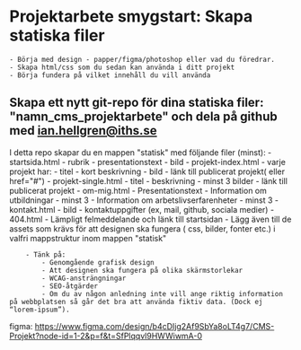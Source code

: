 # Projektarbete smygstart: Skapa statiska filer
    - Börja med design - papper/figma/photoshop eller vad du föredrar.
    - Skapa html/css som du sedan kan använda i ditt projekt
    - Börja fundera på vilket innehåll du vill använda

## Skapa ett nytt git-repo för dina statiska filer: "namn_cms_projektarbete" och dela på github med ian.hellgren@iths.se
I detta repo skapar du en mappen "statisk" med följande filer (minst):
        - startsida.html
            - rubrik
            - presentationstext
            - bild
        - projekt-index.html
            - varje projekt har:
                - titel 
                - kort beskrivning
                - bild
                - länk till publicerat projekt( eller href="#")
        - projekt-single.html
            - titel
            - beskrivning
            - minst 3 bilder
            - länk till publicerat projekt
        - om-mig.html
            - Presentationstext
            - Information om utbildningar
                - minst 3
            - Information om arbetslivserfarenheter
                - minst 3
        - kontakt.html
            - bild
            - kontaktuppgifter (ex, mail, github, sociala medier)
        - 404.html
            - Lämpligt felmeddelande och länk till startsidan
        - Lägg även till de assets som krävs för att designen ska fungera ( css, bilder, fonter etc.) i valfri mappstruktur inom mappen "statisk"
 
        - Tänk på:
            - Genomgående grafisk design
            - Att designen ska fungera på olika skärmstorlekar
            - WCAG-ansträngningar
            - SEO-åtgärder
            - Om du av någon anledning inte vill ange riktig information på webbplatsen så går det bra att använda fiktiv data. (Dock ej “lorem-ipsum”).


figma: https://www.figma.com/design/b4cDIjg2Af9SbYa8oLT4g7/CMS-Projekt?node-id=1-2&p=f&t=SfPlqqvl9HWWiwmA-0